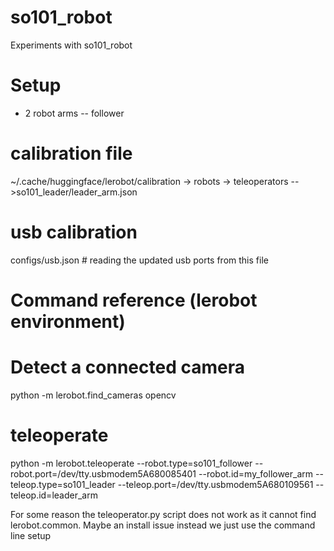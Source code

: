 # so101_robot
Experiments with so101_robot

# Setup
* 2 robot arms -- follower

# calibration file
~/.cache/huggingface/lerobot/calibration
-> robots
-> teleoperators
-->so101_leader/leader_arm.json

# usb calibration
configs/usb.json # reading the updated usb ports from this file

# Command reference (lerobot environment)

# Detect a connected camera
python -m lerobot.find_cameras opencv

# teleoperate
python -m lerobot.teleoperate
--robot.type=so101_follower
--robot.port=/dev/tty.usbmodem5A680085401
--robot.id=my_follower_arm
--teleop.type=so101_leader
--teleop.port=/dev/tty.usbmodem5A680109561
--teleop.id=leader_arm

For some reason the teleoperator.py script does not work 
as it cannot find lerobot.common. Maybe an install issue
instead we just use the command line setup